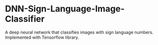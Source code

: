 # DNN-Sign-Language-Image-Classifier
A deep neural network that classifies images with sign language numbers. Implemented with Tensorflow library.
